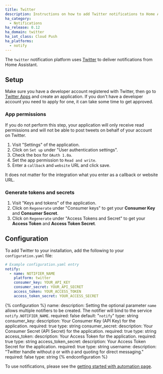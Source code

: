 ```yaml
---
title: Twitter
description: Instructions on how to add Twitter notifications to Home Assistant.
ha_category:
  - Notifications
ha_release: 0.12
ha_domain: twitter
ha_iot_class: Cloud Push
ha_platforms:
  - notify
---
```


The `twitter` notification platform uses [Twitter](https://twitter.com) to deliver notifications from Home Assistant.

## Setup

Make sure you have a developer account registered with Twitter, then go to [Twitter Apps](https://apps.twitter.com/app/new) and create an application. If you don't have a developer account you need to apply for one, it can take some time to get approved.

### App permissions

If you do not perform this step, your application will only receive read permissions and will not be able to post tweets on behalf of your account on Twitter.

1. Visit "Settings" of the application.
2. Click on `Set up` under "User authentication settings".
3. Check the box for `OAuth 1.0a`.
4. Set the app permission to `Read and write`.
5. Enter a `callback` and `website` URL and click save.

It does not matter for the integration what you enter as a callback or website URL.

### Generate tokens and secrets

1. Visit "Keys and tokens" of the application.
2. Click on `Regenerate` under "Consumer keys" to get your **Consumer Key** and **Consumer Secret**.
3. Click on `Regenerate` under "Access Tokens and Secret" to get your **Access Token** and **Access Token Secret**.

## Configuration

To add Twitter to your installation, add the following to your `configuration.yaml` file:

```yaml
# Example configuration.yaml entry
notify:
  - name: NOTIFIER_NAME
    platform: twitter
    consumer_key: YOUR_API_KEY
    consumer_secret: YOUR_API_SECRET
    access_token: YOUR_ACCESS_TOKEN
    access_token_secret: YOUR_ACCESS_SECRET
```

{% configuration %}
name:
  description: Setting the optional parameter `name` allows multiple notifiers to be created. The notifier will bind to the service `notify.NOTIFIER_NAME`.
  required: false
  default: "`notify`"
  type: string
consumer_key:
  description: Your Consumer Key (API Key) for the application.
  required: true
  type: string
consumer_secret:
  description: Your Consumer Secret (API Secret) for the application.
  required: true
  type: string
access_token:
  description: Your Access Token for the application.
  required: true
  type: string
access_token_secret:
  description: Your Access Token Secret for the application.
  required: true
  type: string
username:
  description: "Twitter handle without `@` or with `@` and quoting for direct messaging."
  required: false
  type: string
{% endconfiguration %}

To use notifications, please see the [getting started with automation page](/getting-started/automation/).
